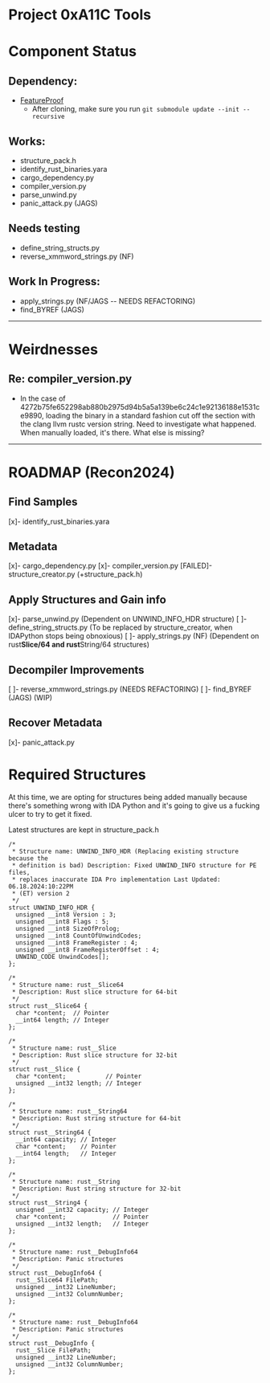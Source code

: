# Project 0xA11C Tools

# Component Status

## Dependency:

- [FeatureProof](https://github.com/juanandresgs/FeatureProof.git)
  - After cloning, make sure you run `git submodule update --init --recursive`

## Works:

- structure_pack.h
- identify_rust_binaries.yara
- cargo_dependency.py
- compiler_version.py
- parse_unwind.py
- panic_attack.py (JAGS)

## Needs testing

- define_string_structs.py
- reverse_xmmword_strings.py (NF)

## Work In Progress:

- apply_strings.py (NF/JAGS -- NEEDS REFACTORING)
- find_BYREF (JAGS)

---

# Weirdnesses

## Re: compiler_version.py

- In the case of 4272b75fe652298ab880b2975d94b5a5a139be6c24c1e92136188e1531ce9890, loading the binary in a standard fashion cut off the section with the clang llvm rustc version string. Need to investigate what happened. When manually loaded, it's there. What else is missing?

---

# ROADMAP (Recon2024)

## Find Samples

[x]- identify_rust_binaries.yara

## Metadata

[x]- cargo_dependency.py
[x]- compiler_version.py
[FAILED]- structure_creator.py (+structure_pack.h)

## Apply Structures and Gain info

[x]- parse_unwind.py (Dependent on UNWIND_INFO_HDR structure)
[ ]- define_string_structs.py (To be replaced by structure_creator, when IDAPython stops being obnoxious)
[ ]- apply_strings.py (NF) (Dependent on rust**Slice/64 and rust**String/64 structures)

## Decompiler Improvements

[ ]- reverse_xmmword_strings.py (NEEDS REFACTORING)
[ ]- find_BYREF (JAGS) (WIP)

## Recover Metadata

[x]- panic_attack.py

# Required Structures

At this time, we are opting for structures being added manually because there's something wrong with IDA Python and it's going to give us a fucking ulcer to try to get it fixed.

Latest structures are kept in structure_pack.h

```
/*
 * Structure name: UNWIND_INFO_HDR (Replacing existing structure because the
 * definition is bad) Description: Fixed UNWIND_INFO structure for PE files,
 * replaces inaccurate IDA Pro implementation Last Updated: 06.18.2024:10:22PM
 * (ET) version 2
 */
struct UNWIND_INFO_HDR {
  unsigned __int8 Version : 3;
  unsigned __int8 Flags : 5;
  unsigned __int8 SizeOfProlog;
  unsigned __int8 CountOfUnwindCodes;
  unsigned __int8 FrameRegister : 4;
  unsigned __int8 FrameRegisterOffset : 4;
  UNWIND_CODE UnwindCodes[];
};

/*
 * Structure name: rust__Slice64
 * Description: Rust slice structure for 64-bit
 */
struct rust__Slice64 {
  char *content;  // Pointer
  __int64 length; // Integer
};

/*
 * Structure name: rust__Slice
 * Description: Rust slice structure for 32-bit
 */
struct rust__Slice {
  char *content;           // Pointer
  unsigned __int32 length; // Integer
};

/*
 * Structure name: rust__String64
 * Description: Rust string structure for 64-bit
 */
struct rust__String64 {
  __int64 capacity; // Integer
  char *content;    // Pointer
  __int64 length;   // Integer
};

/*
 * Structure name: rust__String
 * Description: Rust string structure for 32-bit
 */
struct rust__String4 {
  unsigned __int32 capacity; // Integer
  char *content;             // Pointer
  unsigned __int32 length;   // Integer
};

/*
 * Structure name: rust__DebugInfo64
 * Description: Panic structures
 */
struct rust__DebugInfo64 {
  rust__Slice64 FilePath;
  unsigned __int32 LineNumber;
  unsigned __int32 ColumnNumber;
};

/*
 * Structure name: rust__DebugInfo64
 * Description: Panic structures
 */
struct rust__DebugInfo {
  rust__Slice FilePath;
  unsigned __int32 LineNumber;
  unsigned __int32 ColumnNumber;
};
```
